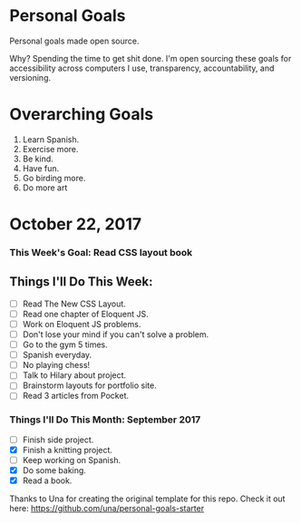 Personal Goals
==============

Personal goals made open source.

Why? Spending the time to get shit done. I'm open sourcing these goals for accessibility across computers I use, transparency, accountability, and versioning.

# Overarching Goals

1. Learn Spanish.
2. Exercise more.
3. Be kind.
4. Have fun.
5. Go birding more.
6. Do more art

# October 22, 2017

### This Week's Goal: Read CSS layout book

## Things I'll Do This Week:

- [ ] Read The New CSS Layout.
- [ ] Read one chapter of Eloquent JS.
- [ ] Work on Eloquent JS problems.
- [ ] Don't lose your mind if you can't solve a problem.
- [ ] Go to the gym 5 times.
- [ ] Spanish everyday.
- [ ] No playing chess!
- [ ] Talk to Hilary about project.
- [ ] Brainstorm layouts for portfolio site.
- [ ] Read 3 articles from Pocket.

### Things I'll Do This Month: September 2017

- [ ] Finish side project.
- [x] Finish a knitting project.
- [ ] Keep working on Spanish.
- [x] Do some baking.
- [x] Read a book.

Thanks to Una for creating the original template for this repo. Check it out here: https://github.com/una/personal-goals-starter